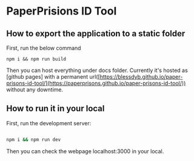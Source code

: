 # PaperPrisions ID Tool

## How to export the application to a static folder

First, run the below command

```
npm i && npm run build
```

Then you can host everything under docs folder. Currently it's hosted as [github pages] with a permanent url([https://blessdyb.github.io/paper-prisons-id-tool/](https://paperprisons.github.io/paper-prisons-id-tool/)) without any downtime.

## How to run it in your local

First, run the development server:

```bash

npm i && npm run dev

```

Then you can check the webpage localhost:3000 in your local.
